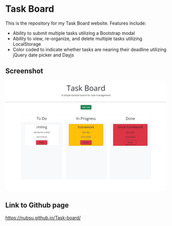 # Task Board

This is the repository for my Task Board website. Features include:

* Ability to submit multiple tasks utilizing a Bootstrap modal
* Ability to view, re-organize, and delete multiple tasks utilizing LocalStorage
* Color coded to indicate whether tasks are nearing their deadline utilizing jQuery date picker and Dayjs

## Screenshot

![A screenshot of the finished first version of my "Task Board" wesbite.](./assets/images/Screenshot_26-5-2024_24752_127.0.0.1.jpeg)
## Link to Github page

https://nubsu.github.io/Task-board/